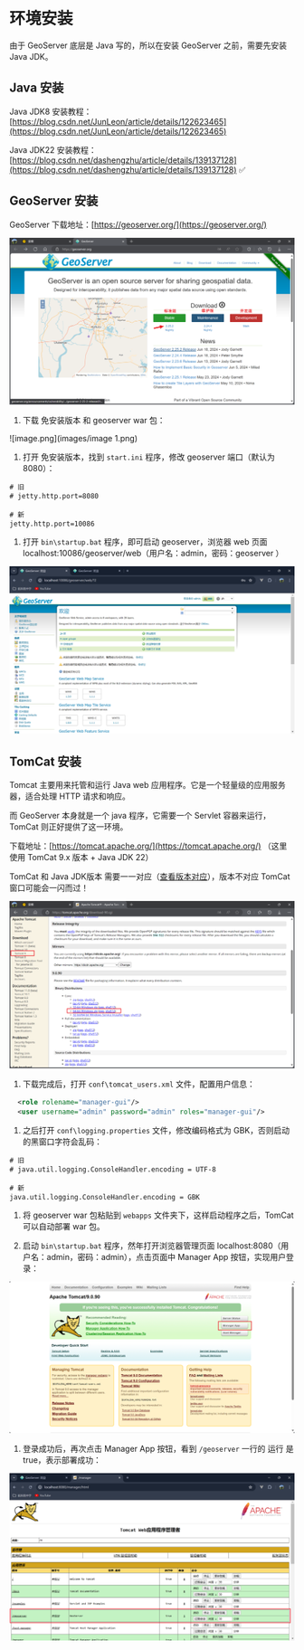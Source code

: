# 环境安装

由于 GeoServer 底层是 Java 写的，所以在安装 GeoServer 之前，需要先安装 Java JDK。



## Java 安装

Java JDK8 安装教程：[https://blog.csdn.net/JunLeon/article/details/122623465](https://blog.csdn.net/JunLeon/article/details/122623465)

Java JDK22 安装教程：[https://blog.csdn.net/dashengzhu/article/details/139137128](https://blog.csdn.net/dashengzhu/article/details/139137128) ✅



## GeoServer 安装

GeoServer 下载地址：[https://geoserver.org/](https://geoserver.org/)

![](./images/image.png)

1. 下载 免安装版本 和 geoserver war 包：

![image.png](images/image 1.png)

1. 打开 免安装版本，找到 `start.ini` 程序，修改 geoserver 端口（默认为 8080）：

```Shell
# 旧
# jetty.http.port=8080

# 新
jetty.http.port=10086
```

1. 打开 `bin\startup.bat` 程序，即可启动 geoserver，浏览器 web 页面 localhost:10086/geoserver/web（用户名：admin，密码：geoserver ）

![image.png](./images/image%202.png)



## TomCat 安装

Tomcat 主要用来托管和运行 Java web 应用程序。它是一个轻量级的应用服务器，适合处理 HTTP 请求和响应。

而 GeoServer 本身就是一个 java 程序，它需要一个 Servlet 容器来运行，TomCat 则正好提供了这一环境。



下载地址：[https://tomcat.apache.org/](https://tomcat.apache.org/) （这里使用 TomCat 9.x 版本 + Java JDK 22）

TomCat 和 Java JDK版本 需要一一对应（[查看版本对应](https://tomcat.apache.org/whichversion.html)），版本不对应 TomCat 窗口可能会一闪而过！

![image.png](./images/image%203.png)

1. 下载完成后，打开 `conf\tomcat_users.xml` 文件，配置用户信息：

```XML
  <role rolename="manager-gui"/>
  <user username="admin" password="admin" roles="manager-gui"/>
```

1. 之后打开 `conf\logging.properties` 文件，修改编码格式为 GBK，否则启动的黑窗口字符会乱码：

```Shell
# 旧
# java.util.logging.ConsoleHandler.encoding = UTF-8

# 新
java.util.logging.ConsoleHandler.encoding = GBK
```

1. 将 geoserver war 包粘贴到 `webapps` 文件夹下，这样启动程序之后，TomCat 可以自动部署 war 包。

2. 启动 `bin\startup.bat` 程序，然年打开浏览器管理页面 localhost:8080（用户名：admin，密码：admin），点击页面中 Manager App 按钮，实现用户登录：

![image.png](./images/image%204.png)

1. 登录成功后，再次点击 Manager App 按钮，看到 `/geoserver` 一行的 运行 是 true，表示部署成功：

![image.png](./images/image%205.png)



